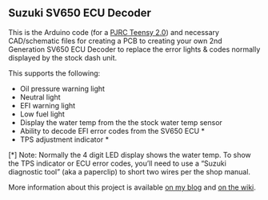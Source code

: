 ## Suzuki SV650 ECU Decoder

This is the Arduino code (for a [PJRC Teensy 2.0](http://www.pjrc.com/store/teensy.html)) 
and necessary CAD/schematic files for creating a PCB to creating your own 
2nd Generation SV650 ECU Decoder to replace the error lights & codes normally 
displayed by the stock dash unit.

This supports the following:

 * Oil pressure warning light
 * Neutral light
 * EFI warning light
 * Low fuel light
 * Display the water temp from the the stock water temp sensor
 * Ability to decode EFI error codes from the SV650 ECU *
 * TPS adjustment indicator *

[*] Note: Normally the 4 digit LED display shows the water temp. 
To show the TPS indicator or ECU error codes, you’ll need to use a 
“Suzuki diagnostic tool” (aka a paperclip) to short two wires per the shop manual.

More information about this project is available 
[on my blog](http://synfin.net/sv650ecu "Suzuki SV650 ECU Decoder") and 
[on the wiki](https://github.com/synfinatic/sv650ecu/wiki).
